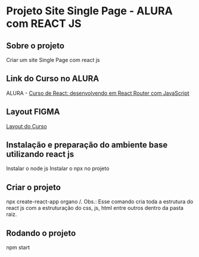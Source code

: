 # Projeto Site Single Page - ALURA com REACT JS

## Sobre o projeto
Criar um site Single Page com react js

## Link do Curso no ALURA
ALURA - [Curso de React: desenvolvendo em React Router com JavaScript](https://cursos.alura.com.br/course/React-desenvolvendo-react-router-javaScript)

## Layout FIGMA
[Layout do Curso](https://www.figma.com/file/nDTrIQxTu6aldQG0o0iAbj/Ol%C3%A1%2C-Mundo!---Projeto-React%3A-router?node-id=38%3A716)

## Instalação e preparação do ambiente base utilizando react js
Instalar o node js
Instalar o npx no projeto

## Criar o projeto
npx create-react-app organo /. Obs.: Esse comando cria toda a estrutura do react js com a estruturação do css, js, html entre outros dentro da pasta raiz.

## Rodando o projeto
npm start


